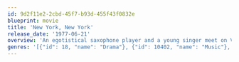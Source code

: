 ```yaml
---
id: 9d2f11e2-2cbd-45f7-b93d-455f43f0832e
blueprint: movie
title: 'New York, New York'
release_date: '1977-06-21'
overview: 'An egotistical saxophone player and a young singer meet on V-J Day and embark upon a strained and rocky romance, even as their careers begin a long uphill climb.'
genres: '[{"id": 18, "name": "Drama"}, {"id": 10402, "name": "Music"}, {"id": 10749, "name": "Romance"}]'
---
```

